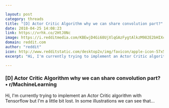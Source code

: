 ```yaml
---

layout: post
category: threads
title: "[D] Actor Critic Algorithm why we can share convolution part?"
date: 2018-04-25 14:08:23
link: https://vrhk.co/2HtJ0Nc
image: https://i.redditmedia.com/KBEwjD4Gi68UjXlqGAzFygtAlkzM982E2bHIXc3WIk8.png?w=320&s=4f0ac84d41423ef8a27bf74b705c8771
domain: reddit.com
author: "reddit"
icon: http://www.redditstatic.com/desktop2x/img/favicon/apple-icon-57x57.png
excerpt: "Hi, I'm currently trying to implement an Actor Critic algorithm with Tensorflow but I'm a little bit lost. In some illustrations we can see that..."

---
```


### [D] Actor Critic Algorithm why we can share convolution part? • r/MachineLearning

Hi, I'm currently trying to implement an Actor Critic algorithm with Tensorflow but I'm a little bit lost. In some illustrations we can see that...